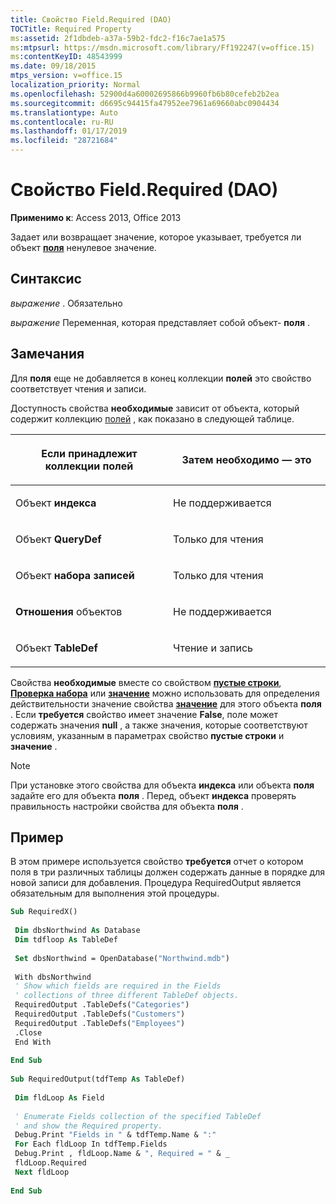 ```yaml
---
title: Свойство Field.Required (DAO)
TOCTitle: Required Property
ms:assetid: 2f1dbdeb-a37a-59b2-fdc2-f16c7ae1a575
ms:mtpsurl: https://msdn.microsoft.com/library/Ff192247(v=office.15)
ms:contentKeyID: 48543999
ms.date: 09/18/2015
mtps_version: v=office.15
localization_priority: Normal
ms.openlocfilehash: 52900d4a60002695866b9960fb6b80cefeb2b2ea
ms.sourcegitcommit: d6695c94415fa47952ee7961a69660abc0904434
ms.translationtype: Auto
ms.contentlocale: ru-RU
ms.lasthandoff: 01/17/2019
ms.locfileid: "28721684"
---
```

# <a name="fieldrequired-property-dao"></a>Свойство Field.Required (DAO)


**Применимо к**: Access 2013, Office 2013

Задает или возвращает значение, которое указывает, требуется ли объект **[поля](field-object-dao.md)** ненулевое значение.

## <a name="syntax"></a>Синтаксис

*выражение* . Обязательно

*выражение* Переменная, которая представляет собой объект- **поля** .

## <a name="remarks"></a>Замечания

Для **поля** еще не добавляется в конец коллекции **полей** это свойство соответствует чтения и записи.

Доступность свойства **необходимые** зависит от объекта, который содержит коллекцию [полей](fields-collection-dao.md) , как показано в следующей таблице.

<table>
<colgroup>
<col style="width: 50%" />
<col style="width: 50%" />
</colgroup>
<thead>
<tr class="header">
<th><p>Если принадлежит коллекции полей</p></th>
<th><p>Затем необходимо — это</p></th>
</tr>
</thead>
<tbody>
<tr class="odd">
<td><p>Объект <strong>индекса</strong></p></td>
<td><p>Не поддерживается</p></td>
</tr>
<tr class="even">
<td><p>Объект <strong>QueryDef</strong></p></td>
<td><p>Только для чтения</p></td>
</tr>
<tr class="odd">
<td><p>Объект <strong>набора записей</strong></p></td>
<td><p>Только для чтения</p></td>
</tr>
<tr class="even">
<td><p><strong>Отношения</strong> объектов</p></td>
<td><p>Не поддерживается</p></td>
</tr>
<tr class="odd">
<td><p>Объект <strong>TableDef</strong></p></td>
<td><p>Чтение и запись</p></td>
</tr>
</tbody>
</table>


Свойства **необходимые** вместе со свойством **[пустые строки](field-allowzerolength-property-dao.md)**, **[Проверка набора](field-validateonset-property-dao.md)** или **[значение](field-validationrule-property-dao.md)** можно использовать для определения действительности значение свойства **[значение](field-value-property-dao.md)** для этого объекта **поля** . Если **требуется** свойство имеет значение **False**, поле может содержать значения **null** , а также значения, которые соответствуют условиям, указанным в параметрах свойство **пустые строки** и **значение** .


> [!NOTE]
> При установке этого свойства для объекта **индекса** или объекта **поля** задайте его для объекта **поля** . Перед, объект **индекса** проверять правильность настройки свойства для объекта **поля** .



## <a name="example"></a>Пример

В этом примере используется свойство **требуется** отчет о котором поля в три различных таблицы должен содержать данные в порядке для новой записи для добавления. Процедура RequiredOutput является обязательным для выполнения этой процедуры.

```vb 
Sub RequiredX() 
 
 Dim dbsNorthwind As Database 
 Dim tdfloop As TableDef 
 
 Set dbsNorthwind = OpenDatabase("Northwind.mdb") 
 
 With dbsNorthwind 
 ' Show which fields are required in the Fields 
 ' collections of three different TableDef objects. 
 RequiredOutput .TableDefs("Categories") 
 RequiredOutput .TableDefs("Customers") 
 RequiredOutput .TableDefs("Employees") 
 .Close 
 End With 
 
End Sub 
 
Sub RequiredOutput(tdfTemp As TableDef) 
 
 Dim fldLoop As Field 
 
 ' Enumerate Fields collection of the specified TableDef 
 ' and show the Required property. 
 Debug.Print "Fields in " & tdfTemp.Name & ":" 
 For Each fldLoop In tdfTemp.Fields 
 Debug.Print , fldLoop.Name & ", Required = " & _ 
 fldLoop.Required 
 Next fldLoop 
 
End Sub 
 
```

